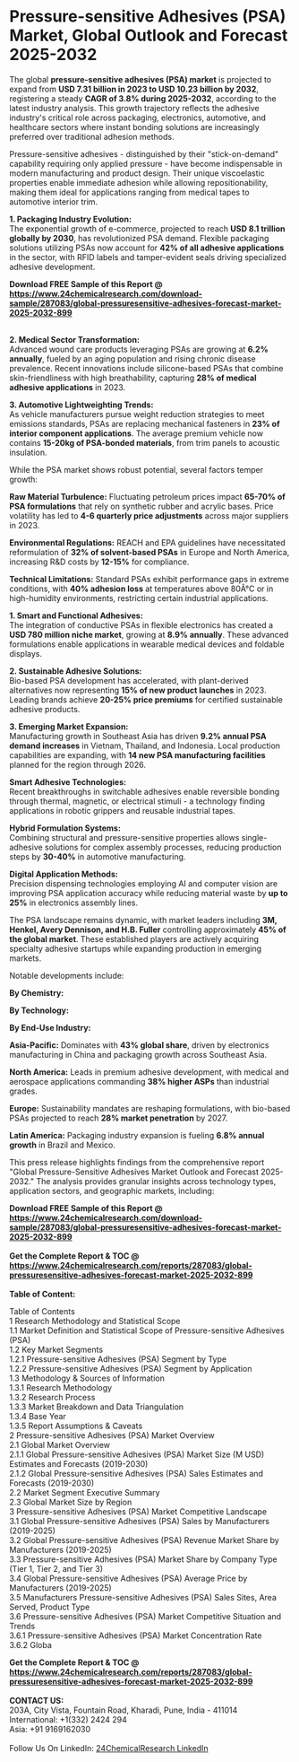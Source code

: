 <h1>Pressure-sensitive Adhesives (PSA) Market, Global Outlook and Forecast 2025-2032</h1><p>The global <strong>pressure-sensitive adhesives (PSA) market</strong> is projected to expand from <strong>USD 7.31 billion in 2023 to USD 10.23 billion by 2032</strong>, registering a steady <strong>CAGR of 3.8% during 2025-2032</strong>, according to the latest industry analysis. This growth trajectory reflects the adhesive industry's critical role across packaging, electronics, automotive, and healthcare sectors where instant bonding solutions are increasingly preferred over traditional adhesion methods.</p><p>Pressure-sensitive adhesives - distinguished by their "stick-on-demand" capability requiring only applied pressure - have become indispensable in modern manufacturing and product design. Their unique viscoelastic properties enable immediate adhesion while allowing repositionability, making them ideal for applications ranging from medical tapes to automotive interior trim.</p><p><strong>1. Packaging Industry Evolution:</strong><br>
The exponential growth of e-commerce, projected to reach <strong>USD 8.1 trillion globally by 2030</strong>, has revolutionized PSA demand. Flexible packaging solutions utilizing PSAs now account for <strong>42% of all adhesive applications</strong> in the sector, with RFID labels and tamper-evident seals driving specialized adhesive development.</p><div><b>Download FREE Sample of this Report @ 
            <a href="https://www.24chemicalresearch.com/download-sample/287083/global-pressuresensitive-adhesives-forecast-market-2025-2032-899">
            https://www.24chemicalresearch.com/download-sample/287083/global-pressuresensitive-adhesives-forecast-market-2025-2032-899</a></b></div><br><p><strong>2. Medical Sector Transformation:</strong><br>
Advanced wound care products leveraging PSAs are growing at <strong>6.2% annually</strong>, fueled by an aging population and rising chronic disease prevalence. Recent innovations include silicone-based PSAs that combine skin-friendliness with high breathability, capturing <strong>28% of medical adhesive applications</strong> in 2023.</p><p><strong>3. Automotive Lightweighting Trends:</strong><br>
As vehicle manufacturers pursue weight reduction strategies to meet emissions standards, PSAs are replacing mechanical fasteners in <strong>23% of interior component applications</strong>. The average premium vehicle now contains <strong>15-20kg of PSA-bonded materials</strong>, from trim panels to acoustic insulation.</p><p>While the PSA market shows robust potential, several factors temper growth:</p><p><strong>Raw Material Turbulence:</strong> Fluctuating petroleum prices impact <strong>65-70% of PSA formulations</strong> that rely on synthetic rubber and acrylic bases. Price volatility has led to <strong>4-6 quarterly price adjustments</strong> across major suppliers in 2023.</p><p><strong>Environmental Regulations:</strong> REACH and EPA guidelines have necessitated reformulation of <strong>32% of solvent-based PSAs</strong> in Europe and North America, increasing R&amp;D costs by <strong>12-15%</strong> for compliance.</p><p><strong>Technical Limitations:</strong> Standard PSAs exhibit performance gaps in extreme conditions, with <strong>40% adhesion loss</strong> at temperatures above 80Â°C or in high-humidity environments, restricting certain industrial applications.</p><p><strong>1. Smart and Functional Adhesives:</strong><br>
The integration of conductive PSAs in flexible electronics has created a <strong>USD 780 million niche market</strong>, growing at <strong>8.9% annually</strong>. These advanced formulations enable applications in wearable medical devices and foldable displays.</p><p><strong>2. Sustainable Adhesive Solutions:</strong><br>
Bio-based PSA development has accelerated, with plant-derived alternatives now representing <strong>15% of new product launches</strong> in 2023. Leading brands achieve <strong>20-25% price premiums</strong> for certified sustainable adhesive products.</p><p><strong>3. Emerging Market Expansion:</strong><br>
Manufacturing growth in Southeast Asia has driven <strong>9.2% annual PSA demand increases</strong> in Vietnam, Thailand, and Indonesia. Local production capabilities are expanding, with <strong>14 new PSA manufacturing facilities</strong> planned for the region through 2026.</p><p><strong>Smart Adhesive Technologies:</strong><br>
	Recent breakthroughs in switchable adhesives enable reversible bonding through thermal, magnetic, or electrical stimuli - a technology finding applications in robotic grippers and reusable industrial tapes.</p><p><strong>Hybrid Formulation Systems:</strong><br>
	Combining structural and pressure-sensitive properties allows single-adhesive solutions for complex assembly processes, reducing production steps by <strong>30-40%</strong> in automotive manufacturing.</p><p><strong>Digital Application Methods:</strong><br>
	Precision dispensing technologies employing AI and computer vision are improving PSA application accuracy while reducing material waste by <strong>up to 25%</strong> in electronics assembly lines.</p><p>The PSA landscape remains dynamic, with market leaders including <strong>3M, Henkel, Avery Dennison, and H.B. Fuller</strong> controlling approximately <strong>45% of the global market</strong>. These established players are actively acquiring specialty adhesive startups while expanding production in emerging markets.</p><p>Notable developments include:</p><p><strong>By Chemistry:</strong></p><p><strong>By Technology:</strong></p><p><strong>By End-Use Industry:</strong></p><p><strong>Asia-Pacific:</strong> Dominates with <strong>43% global share</strong>, driven by electronics manufacturing in China and packaging growth across Southeast Asia.</p><p><strong>North America:</strong> Leads in premium adhesive development, with medical and aerospace applications commanding <strong>38% higher ASPs</strong> than industrial grades.</p><p><strong>Europe:</strong> Sustainability mandates are reshaping formulations, with bio-based PSAs projected to reach <strong>28% market penetration</strong> by 2027.</p><p><strong>Latin America:</strong> Packaging industry expansion is fueling <strong>6.8% annual growth</strong> in Brazil and Mexico.</p><p>This press release highlights findings from the comprehensive report "Global Pressure-Sensitive Adhesives Market Outlook and Forecast 2025-2032." The analysis provides granular insights across technology types, application sectors, and geographic markets, including:</p><div><b>Download FREE Sample of this Report @ 
            <a href="https://www.24chemicalresearch.com/download-sample/287083/global-pressuresensitive-adhesives-forecast-market-2025-2032-899">
            https://www.24chemicalresearch.com/download-sample/287083/global-pressuresensitive-adhesives-forecast-market-2025-2032-899</a></b></div><br><div><b>Get the Complete Report & TOC @ 
            <a href="https://www.24chemicalresearch.com/reports/287083/global-pressuresensitive-adhesives-forecast-market-2025-2032-899">
            https://www.24chemicalresearch.com/reports/287083/global-pressuresensitive-adhesives-forecast-market-2025-2032-899</a></b></div><br>
            <b>Table of Content:</b><p>Table of Contents<br />
1 Research Methodology and Statistical Scope<br />
1.1 Market Definition and Statistical Scope of Pressure-sensitive Adhesives (PSA)<br />
1.2 Key Market Segments<br />
1.2.1 Pressure-sensitive Adhesives (PSA) Segment by Type<br />
1.2.2 Pressure-sensitive Adhesives (PSA) Segment by Application<br />
1.3 Methodology & Sources of Information<br />
1.3.1 Research Methodology<br />
1.3.2 Research Process<br />
1.3.3 Market Breakdown and Data Triangulation<br />
1.3.4 Base Year<br />
1.3.5 Report Assumptions & Caveats<br />
2 Pressure-sensitive Adhesives (PSA) Market Overview<br />
2.1 Global Market Overview<br />
2.1.1 Global Pressure-sensitive Adhesives (PSA) Market Size (M USD) Estimates and Forecasts (2019-2030)<br />
2.1.2 Global Pressure-sensitive Adhesives (PSA) Sales Estimates and Forecasts (2019-2030)<br />
2.2 Market Segment Executive Summary<br />
2.3 Global Market Size by Region<br />
3 Pressure-sensitive Adhesives (PSA) Market Competitive Landscape<br />
3.1 Global Pressure-sensitive Adhesives (PSA) Sales by Manufacturers (2019-2025)<br />
3.2 Global Pressure-sensitive Adhesives (PSA) Revenue Market Share by Manufacturers (2019-2025)<br />
3.3 Pressure-sensitive Adhesives (PSA) Market Share by Company Type (Tier 1, Tier 2, and Tier 3)<br />
3.4 Global Pressure-sensitive Adhesives (PSA) Average Price by Manufacturers (2019-2025)<br />
3.5 Manufacturers Pressure-sensitive Adhesives (PSA) Sales Sites, Area Served, Product Type<br />
3.6 Pressure-sensitive Adhesives (PSA) Market Competitive Situation and Trends<br />
3.6.1 Pressure-sensitive Adhesives (PSA) Market Concentration Rate<br />
3.6.2 Globa</p><div><b>Get the Complete Report & TOC @ 
            <a href="https://www.24chemicalresearch.com/reports/287083/global-pressuresensitive-adhesives-forecast-market-2025-2032-899">
            https://www.24chemicalresearch.com/reports/287083/global-pressuresensitive-adhesives-forecast-market-2025-2032-899</a></b></div><br><b>CONTACT US:</b><br>
            203A, City Vista, Fountain Road, Kharadi, Pune, India - 411014<br>
            International: +1(332) 2424 294<br>
            Asia: +91 9169162030 <br><br>
            Follow Us On LinkedIn: <a href="https://www.linkedin.com/company/24chemicalresearch/">24ChemicalResearch LinkedIn</a>